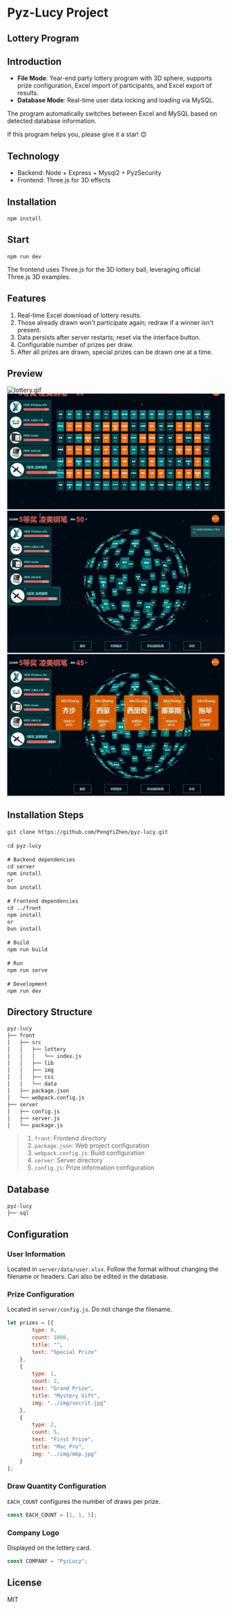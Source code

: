 # Pyz-Lucy Project
## Lottery Program
## Introduction

* **File Mode**: Year-end party lottery program with 3D sphere, supports prize configuration, Excel import of participants, and Excel export of results.
* **Database Mode**: Real-time user data locking and loading via MySQL.

The program automatically switches between Excel and MySQL based on detected database information.

If this program helps you, please give it a star! 😊

## Technology

- Backend: Node + Express + Mysql2 + PyzSecurity
- Frontend: Three.js for 3D effects

## Installation

```shell
npm install
```

## Start

```shell
npm run dev
```

The frontend uses Three.js for the 3D lottery ball, leveraging official Three.js 3D examples.

## Features

1. Real-time Excel download of lottery results.
2. Those already drawn won't participate again; redraw if a winner isn't present.
3. Data persists after server restarts; reset via the interface button.
4. Configurable number of prizes per draw.
5. After all prizes are drawn, special prizes can be drawn one at a time.

## Preview

![lottery.gif](https://raw.githubusercontent.com/moshang-xc/blog/master/share/lottery.gif)
![index.jpg](https://raw.githubusercontent.com/moshang-xc/blog/master/share/index.jpg)
![start.jpg](https://raw.githubusercontent.com/moshang-xc/blog/master/share/start.jpg)
![end.jpg](https://raw.githubusercontent.com/moshang-xc/blog/master/share/end.jpg)

## Installation Steps

```
git clone https://github.com/PengYiZhen/pyz-lucy.git

cd pyz-lucy

# Backend dependencies
cd server
npm install
or
bun install

# Frontend dependencies
cd ../front
npm install
or
bun install

# Build
npm run build

# Run
npm run serve

# Development
npm run dev
```

## Directory Structure

```
pyz-lucy
├── front
│   ├── src
│   │   ├── lottery
│   │   │   └── index.js
│   │   ├── lib
│   │   ├── img
│   │   ├── css
│   │   └── data
│   ├── package.json
│   └── webpack.config.js
├── server
│   ├── config.js
│   ├── server.js
│   └── package.js
```

> 1. `front`: Frontend directory
> 2. `package.json`: Web project configuration
> 3. `webpack.config.js`: Build configuration
> 4. `server`: Server directory
> 5. `config.js`: Prize information configuration

## Database

```
pyz-lucy
├── sql
```

## Configuration

### User Information

Located in `server/data/user.xlsx`. Follow the format without changing the filename or headers. Can also be edited in the database.

### Prize Configuration

Located in `server/config.js`. Do not change the filename.

```js
let prizes = [{
        type: 0,
        count: 1000,
        title: "",
        text: "Special Prize"
    },
    {
        type: 1,
        count: 2,
        text: "Grand Prize",
        title: "Mystery Gift",
        img: "../img/secrit.jpg"
    },
    {
        type: 2,
        count: 5,
        text: "First Prize",
        title: "Mac Pro",
        img: "../img/mbp.jpg"
    }
];
```

### Draw Quantity Configuration

`EACH_COUNT` configures the number of draws per prize.

```js
const EACH_COUNT = [1, 1, 5];
```

### Company Logo

Displayed on the lottery card.

```js
const COMPANY = "PyzLucy";
```

## License

MIT